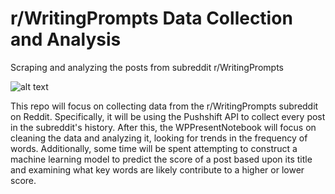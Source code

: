 # r/WritingPrompts Data Collection and Analysis
Scraping and analyzing the posts from subreddit r/WritingPrompts

![alt text](https://styles.redditmedia.com/t5_2s3nb/styles/communityIcon_vii33vpd4p271.png)

This repo will focus on collecting data from the r/WritingPrompts subreddit on Reddit. Specifically, it will be using the Pushshift API to collect every post in the subreddit's history. After this, the WPPresentNotebook will focus on cleaning the data and analyzing it, looking for trends in the frequency of words. Additionally, some time will be spent attempting to construct a machine learning model to predict the score of a post based upon its title and examining what key words are likely contribute to a higher or lower score.
